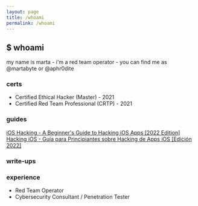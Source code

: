 ```yaml
---
layout: page
title: /whoami
permalink: /whoami
---
```


## $ whoami ##

my name is marta - i'm a red team operator - you can find me as @martabyte or @aphr0dite

### certs ###
* Certified Ethical Hacker (Master) - 2021
* Certified Red Team Professional (CRTP) - 2021

### guides ###
[iOS Hacking - A Beginner's Guide to Hacking iOS Apps [2022 Edition]](https://martabyte.github.io/ios/hacking/2022/03/13/ios-hacking-en.html)
[Hacking iOS - Guía para Principiantes sobre Hacking de Apps iOS [Edición 2022]](https://martabyte.github.io/ios/hacking/2022/03/14/ios-hacking-es.html)

### write-ups ###


### experience ###
* Red Team Operator
* Cybersecurity Consultant / Penetration Tester

<br><br>
